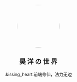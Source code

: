 <p align="center">
    <img width="140" style="border-radius:50%" src="https://avatars.githubusercontent.com/u/50936451?s=400&u=cf63d6675f7fe76f25e8d44c0b254efa3334bd3b&v=4" > 
    <h2 align="center">昊 洋 の 世 界</h2>
    <p align="center">:kissing_heart:前端修仙，法力无边</p>
</p2>